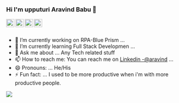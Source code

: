 ### Hi I'm upputuri Aravind Babu 👋


<a href="https://www.linkedin.com/in/aravind-babu-857406183/">
  <img align="left" alt="Aravind Babu" width="22px" src="https://cdn.jsdelivr.net/npm/simple-icons@v3/icons/linkedin.svg" />
</a>
<a href="https://github.com/aravindbabu05">
  <img align="left" alt="Aravind Babu's Github" width="22px" src="https://cdn.jsdelivr.net/npm/simple-icons@v3/icons/github.svg" />
</a>
<a href="https://t.me/aravindbabu05">
  <img align="left" alt="Aravind Babu's Telegram" width="22px" src="https://cdn.jsdelivr.net/npm/simple-icons@v3/icons/telegram.svg" />
</a>
<a href="https://instagram.com/aravind_babu05">
  <img align="left" alt="Aravind Babu's Instagram" width="22px" src="https://cdn.jsdelivr.net/npm/simple-icons@v3/icons/instagram.svg" />
</a>

<br/>
<br/>



- 🔭 I’m currently working on RPA-Blue Prism  ...
- 🌱 I’m currently learning Full Stack Developmen ...
- 💬 Ask me about ... Any Tech related stuff 
- 📫 How to reach me: You can reach me on [Linkedin -@aravind](https://www.linkedin.com/in/aravind-babu-857406183/)
 ...
- 😄 Pronouns: ... He/His
- ⚡ Fun fact: ... I used to be more productive when i'm with more productive people.


<img src="https://github-readme-status.vercel.app/api?username=aravindbabu05&&show_icos=true&title_color=ffffff&icon_color=bb2acf&text_color=daf7dc&bg_color=191919" />
